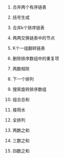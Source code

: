 1. 合并两个有序链表

2. 括号生成

3. 合并k个排序链表

4. 两两交换链表中的节点

5. K个一组翻转链表

6. 删除排序数组中的重复项

7. 两数相除

8. 下一个排列

9. 搜索旋转排序数组

10. 组合总和

11. 接雨水

12. 全排列

13. 两数之和

14. 三数之和

15. 四数之和
